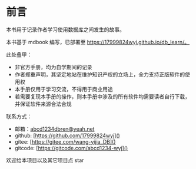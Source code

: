 # 前言

本书用于记录作者学习使用数据库之间发生的故事。

本书基于 mdbook 编写，已部署至 https://17999824wyj.github.io/db_learn/。

此处叠甲：

- 非官方手册，均为自学期间的记录
- 作者郑重声明，其坚定地站在维护知识产权的立场上，全力支持正版软件的使用权
- 本手册仅用于学习交流，不得用于商业用途
- 若需要复现本手册的操作，则本手册中涉及的所有软件均需要读者自行下载，并保证软件来源合法合规

联系方式：

- 邮箱：[abcd1234dbren@yeah.net](mailto:abcd1234dbren@yeah.net)
- github: [https://github.com/17999824wyj]()
- gitee: [https://gitee.com/wang-yijia_DB]()
- gitcode: [https://gitcode.com/abcd1234-wyj]()

欢迎给本项目以及其它项目点 star
